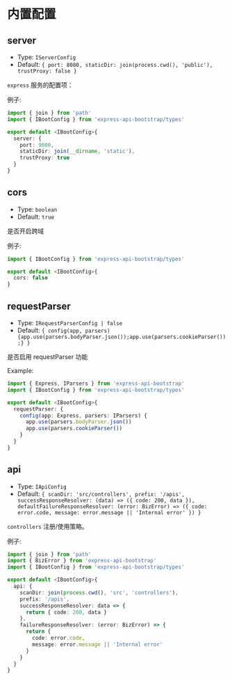 # 内置配置

## server

- Type: `IServerConfig`
- Default: `{ port: 8080, staticDir: join(process.cwd(), 'public'), trustProxy: false }`

`express` 服务的配置项：

例子:

```typescript
import { join } from 'path'
import { IBootConfig } from 'express-api-bootstrap/types'

export default <IBootConfig>{
  server: {
    port: 9000,
    staticDir: join(__dirname, 'static'),
    trustProxy: true
  }
}
```

## cors

- Type: `boolean`
- Default: `true`

是否开启跨域

例子:

```typescript
import { IBootConfig } from 'express-api-bootstrap/types'

export default <IBootConfig>{
  cors: false
}
```

## requestParser

- Type: `IRequestParserConfig | false`
- Default: `{ config(app, parsers) {app.use(parsers.bodyParser.json());app.use(parsers.cookieParser());} }`

是否启用 requestParser 功能

Example:

```typescript
import { Express, IParsers } from 'express-api-bootstrap'
import { IBootConfig } from 'express-api-bootstrap/types'

export default <IBootConfig>{
  requestParser: {
    config(app: Express, parsers: IParsers) {
      app.use(parsers.bodyParser.json())
      app.use(parsers.cookieParser())
    }
  }
}
```

## api

- Type: `IApiConfig`
- Default: `{ scanDir: 'src/controllers', prefix: '/apis', successResponseResolver: (data) => ({ code: 200, data }), defaultFailureResponseResolver: (error: BizError) => ({ code: error.code, message: error.message || 'Internal error' }) }`

`controllers` 注册/使用策略。

例子:

```typescript
import { join } from 'path'
import { BizError } from 'express-api-bootstrap'
import { IBootConfig } from 'express-api-bootstrap/types'

export default <IBootConfig>{
  api: {
    scanDir: join(process.cwd(), 'src', 'controllers'),
    prefix: '/apis',
    successResponseResolver: data => {
      return { code: 200, data }
    },
    failureResponseResolver: (error: BizError) => {
      return {
        code: error.code,
        message: error.message || 'Internal error'
      }
    }
  }
}
```
